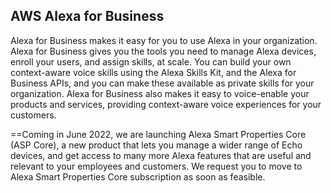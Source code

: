 ## AWS Alexa for Business 

Alexa for Business makes it easy for you to use Alexa in your organization. Alexa for Business gives you the tools you need to manage Alexa devices, enroll your users, and assign skills, at scale. You can build your own context-aware voice skills using the Alexa Skills Kit, and the Alexa for Business APIs, and you can make these available as private skills for your organization. Alexa for Business also makes it easy to voice-enable your products and services, providing context-aware voice experiences for your customers.

==Coming in June 2022, we are launching Alexa Smart Properties Core (ASP Core), a new product that lets you manage a wider range of Echo devices, and get access to many more Alexa features that are useful and relevant to your employees and customers. We request you to move to Alexa Smart Properties Core subscription as soon as feasible.